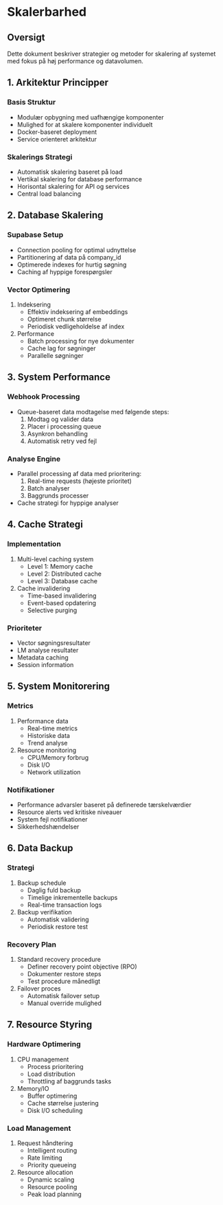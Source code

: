 # Skalerbarhed

## Oversigt
Dette dokument beskriver strategier og metoder for skalering af systemet med fokus på høj performance og datavolumen.

## 1. Arkitektur Principper

### Basis Struktur
- Modulær opbygning med uafhængige komponenter
- Mulighed for at skalere komponenter individuelt
- Docker-baseret deployment
- Service orienteret arkitektur

### Skalerings Strategi
- Automatisk skalering baseret på load
- Vertikal skalering for database performance
- Horisontal skalering for API og services
- Central load balancing

## 2. Database Skalering

### Supabase Setup
- Connection pooling for optimal udnyttelse
- Partitionering af data på company_id
- Optimerede indexes for hurtig søgning
- Caching af hyppige forespørgsler

### Vector Optimering
1. Indeksering
   - Effektiv indeksering af embeddings
   - Optimeret chunk størrelse
   - Periodisk vedligeholdelse af index
2. Performance
   - Batch processing for nye dokumenter
   - Cache lag for søgninger
   - Parallelle søgninger

## 3. System Performance

### Webhook Processing
- Queue-baseret data modtagelse med følgende steps:
  1. Modtag og valider data
  2. Placer i processing queue
  3. Asynkron behandling
  4. Automatisk retry ved fejl

### Analyse Engine
- Parallel processing af data med prioritering:
  1. Real-time requests (højeste prioritet)
  2. Batch analyser
  3. Baggrunds processer
- Cache strategi for hyppige analyser

## 4. Cache Strategi

### Implementation
1. Multi-level caching system
   - Level 1: Memory cache
   - Level 2: Distributed cache
   - Level 3: Database cache
2. Cache invalidering
   - Time-based invalidering
   - Event-based opdatering
   - Selective purging

### Prioriteter
- Vector søgningsresultater
- LM analyse resultater
- Metadata caching
- Session information

## 5. System Monitorering

### Metrics
1. Performance data
   - Real-time metrics
   - Historiske data
   - Trend analyse
2. Resource monitoring
   - CPU/Memory forbrug
   - Disk I/O
   - Network utilization

### Notifikationer
- Performance advarsler baseret på definerede tærskelværdier
- Resource alerts ved kritiske niveauer
- System fejl notifikationer
- Sikkerhedshændelser

## 6. Data Backup

### Strategi
1. Backup schedule
   - Daglig fuld backup
   - Timelige inkrementelle backups
   - Real-time transaction logs
2. Backup verifikation
   - Automatisk validering
   - Periodisk restore test

### Recovery Plan
1. Standard recovery procedure
   - Definer recovery point objective (RPO)
   - Dokumenter restore steps
   - Test procedure månedligt
2. Failover proces
   - Automatisk failover setup
   - Manual override mulighed

## 7. Resource Styring

### Hardware Optimering
1. CPU management
   - Process prioritering
   - Load distribution
   - Throttling af baggrunds tasks
2. Memory/IO
   - Buffer optimering
   - Cache størrelse justering
   - Disk I/O scheduling

### Load Management
1. Request håndtering
   - Intelligent routing
   - Rate limiting
   - Priority queueing
2. Resource allocation
   - Dynamic scaling
   - Resource pooling
   - Peak load planning